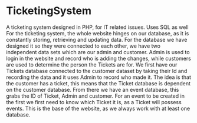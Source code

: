 # TicketingSystem
A ticketing system designed in PHP, for IT related issues. Uses SQL as well
For the ticketing system, the whole website hinges on our database, as it is constantly storing, retrieving and updating data. 
For the database we have designed it so they were connected to each other, we have two independent data sets which are our admin and customer. 
Admin is used to login in the website and record who is adding the changes, while customers are used to determine the person the Tickets are for. 
We first have our Tickets database connected to the customer dataset by taking their Id and recording the data and it uses Admin to record who made it. 
The idea is that the customer has a ticket, this means that the Ticket database is dependent on the customer database. From there we have an event 
database, this grabs the ID of Ticket, Admin and customer. For an event to be created in the first we first need to know which Ticket it is, as a Ticket 
will possess events. This is the base of the website, as we always work with at least one database. 
